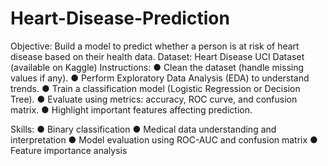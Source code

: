 # Heart-Disease-Prediction
Objective: Build a model to predict whether a person is at risk of heart disease based on their health data. Dataset: Heart Disease UCI Dataset (available on Kaggle)
Instructions:
● Clean the dataset (handle missing values if any).
● Perform Exploratory Data Analysis (EDA) to understand trends.
● Train a classification model (Logistic Regression or Decision Tree).
● Evaluate using metrics: accuracy, ROC curve, and confusion matrix.
● Highlight important features affecting prediction.

Skills:
● Binary classification
● Medical data understanding and interpretation
● Model evaluation using ROC-AUC and confusion matrix
● Feature importance analysis
